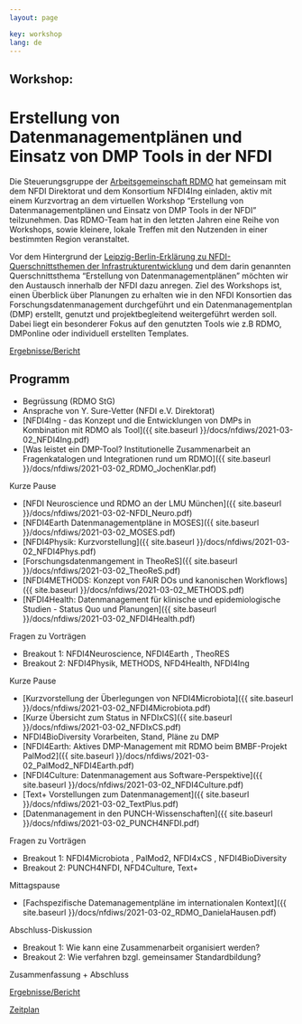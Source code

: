 ```yaml
---
layout: page

key: workshop
lang: de
---
```


Workshop:
---------

Erstellung von Datenmanagementplänen und Einsatz von DMP Tools in der NFDI
==========================================================================

Die Steuerungsgruppe der [Arbeitsgemeinschaft RDMO](https://rdmorganiser.github.io/community/) hat gemeinsam mit dem NFDI Direktorat und dem Konsortium NFDI4Ing einladen,
aktiv mit einem Kurzvortrag an dem virtuellen Workshop “Erstellung von Datenmanagementplänen und
Einsatz von DMP Tools in der NFDI” teilzunehmen. Das RDMO-Team hat in den letzten Jahren
eine Reihe von Workshops, sowie kleinere, lokale Treffen mit den Nutzenden in einer bestimmten
Region veranstaltet.

Vor dem Hintergrund der [Leipzig-Berlin-Erklärung zu NFDI-Querschnittsthemen der
Infrastrukturentwicklung](https://zenodo.org/record/3895209) und
dem darin genannten Querschnittsthema “Erstellung von Datenmanagementplänen”
möchten wir den Austausch innerhalb der NFDI dazu anregen. Ziel des Workshops ist,
einen Überblick über Planungen zu erhalten wie in den NFDI Konsortien das
Forschungsdatenmanagement durchgeführt und ein Datenmanagementplan (DMP) erstellt,
genutzt und projektbegleitend weitergeführt werden soll. Dabei liegt ein besonderer
Fokus auf den genutzten Tools wie z.B RDMO, DMPonline oder individuell erstellten Templates.

[Ergebnisse/Bericht](/docs/nfdiws/wsreport)


Programm
---------------------------------

* Begrüssung (RDMO StG)
* Ansprache von Y. Sure-Vetter (NFDI e.V. Direktorat)
* [NFDI4Ing - das Konzept und die Entwicklungen von DMPs in Kombination mit RDMO als Tool]({{ site.baseurl }}/docs/nfdiws/2021-03-02_NFDI4Ing.pdf)
* [Was leistet ein DMP-Tool? Institutionelle Zusammenarbeit an Fragenkatalogen und Integrationen rund um RDMO]({{ site.baseurl }}/docs/nfdiws/2021-03-02_RDMO_JochenKlar.pdf)

Kurze Pause

* [NFDI Neuroscience und RDMO an der LMU München]({{ site.baseurl }}/docs/nfdiws/2021-03-02-NFDI_Neuro.pdf)
* [NFDI4Earth Datenmanagementpläne in MOSES]({{ site.baseurl }}/docs/nfdiws/2021-03-02_MOSES.pdf)
* [NFDI4Physik: Kurzvorstellung]({{ site.baseurl }}/docs/nfdiws/2021-03-02_NFDI4Phys.pdf)
* [Forschungsdatenmangement in TheoReS]({{ site.baseurl }}/docs/nfdiws/2021-03-02_TheoReS.pdf)
* [NFDI4METHODS: Konzept von FAIR DOs und kanonischen Workflows]({{ site.baseurl }}/docs/nfdiws/2021-03-02_METHODS.pdf)
* [NFDI4Health: Datenmanagement für klinische und epidemiologische Studien - Status Quo und Planungen]({{ site.baseurl }}/docs/nfdiws/2021-03-02_NFDI4Health.pdf)

Fragen zu Vorträgen

* Breakout 1: NFDI4Neuroscience, NFDI4Earth , TheoRES
* Breakout 2: NFDI4Physik, METHODS, NFD4Health, NFDI4Ing

Kurze Pause

* [Kurzvorstellung der Überlegungen von NFDI4Microbiota]({{ site.baseurl }}/docs/nfdiws/2021-03-02_NFDI4Microbiota.pdf)
* [Kurze Übersicht zum Status in NFDIxCS]({{ site.baseurl }}/docs/nfdiws/2021-03-02_NFDIxCS.pdf)
* NFDI4BioDiversity Vorarbeiten, Stand, Pläne zu DMP
* [NFDI4Earth: Aktives DMP-Management mit RDMO beim BMBF-Projekt PalMod2]({{ site.baseurl }}/docs/nfdiws/2021-03-02_PalMod2_NFDI4Earth.pdf)
* [NFDI4Culture: Datenmanagement aus Software-Perspektive]({{ site.baseurl }}/docs/nfdiws/2021-03-02_NFDI4Culture.pdf)
* [Text+ Vorstellungen zum Datenmanagement]({{ site.baseurl }}/docs/nfdiws/2021-03-02_TextPlus.pdf)
* [Datenmanagement in den PUNCH-Wissenschaften]({{ site.baseurl }}/docs/nfdiws/2021-03-02_PUNCH4NFDI.pdf)

Fragen zu Vorträgen

* Breakout 1: NFDI4Microbiota , PalMod2, NFDI4xCS , NFDI4BioDiversity
* Breakout 2: PUNCH4NFDI, NFD4Culture, Text+

Mittagspause

* [Fachspezifische Datemanagementpläne im internationalen Kontext]({{ site.baseurl }}/docs/nfdiws/2021-03-02_RDMO_DanielaHausen.pdf)

Abschluss-Diskussion

* Breakout 1: Wie kann eine Zusammenarbeit organisiert werden?
* Breakout 2: Wie verfahren bzgl. gemeinsamer Standardbildung?

Zusammenfassung + Abschluss

[Ergebnisse/Bericht](/docs/nfdiws/wsreport)

[Zeitplan](https://meetings.aip.de/event/11/)

